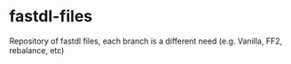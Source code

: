 # fastdl-files
Repository of fastdl files, each branch is a different need (e.g. Vanilla, FF2, rebalance, etc)
